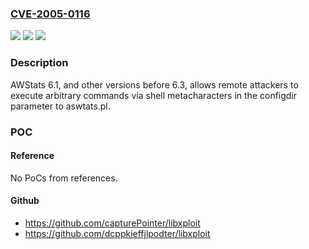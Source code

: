 ### [CVE-2005-0116](https://cve.mitre.org/cgi-bin/cvename.cgi?name=CVE-2005-0116)
![](https://img.shields.io/static/v1?label=Product&message=n%2Fa&color=blue)
![](https://img.shields.io/static/v1?label=Version&message=n%2Fa&color=blue)
![](https://img.shields.io/static/v1?label=Vulnerability&message=n%2Fa&color=brighgreen)

### Description

AWStats 6.1, and other versions before 6.3, allows remote attackers to execute arbitrary commands via shell metacharacters in the configdir parameter to aswtats.pl.

### POC

#### Reference
No PoCs from references.

#### Github
- https://github.com/capturePointer/libxploit
- https://github.com/dcppkieffjlpodter/libxploit

